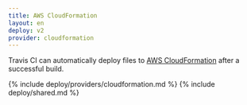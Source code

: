 ```yaml
---
title: AWS CloudFormation
layout: en
deploy: v2
provider: cloudformation
---
```


Travis CI can automatically deploy files to [AWS CloudFormation](https://convox.com)
after a successful build.

{% include deploy/providers/cloudformation.md %}
{% include deploy/shared.md %}
